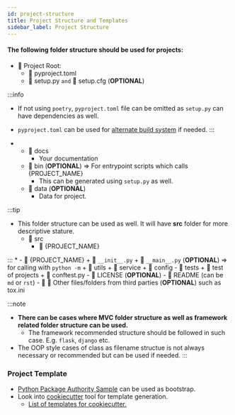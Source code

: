 ```yaml
---
id: project-structure
title: Project Structure and Templates
sidebar_label: Project Structure
---
```


#### The following folder structure should be used for projects:


* :file_folder: Project Root:
    - :memo: pyproject.toml
    - :memo: setup.py `and` :memo: setup.cfg (**OPTIONAL**)

:::info
* If not using `poetry`, `pyproject.toml` file can be omitted as `setup.py` can have dependencies as well.
* `pyproject.toml` can be used for [alternate build system](https://www.python.org/dev/peps/pep-0518/) if needed.
:::

*
    - :file_folder: docs
        * Your documentation
    - :file_folder: bin (**OPTIONAL**) => For entrypoint scripts which calls {PROJECT_NAME}
        + This can be generated using `setup.py` as well.
    - :file_folder: data (**OPTIONAL**)
        * Data for project.

:::tip
* This folder structure can be used as well. It will have **src** folder for more descriptive stature.
    + :file_folder: src
        - :file_folder: {PROJECT_NAME}

:::
*
    - :file_folder: {PROJECT_NAME}
        + :memo: `__init__.py`
        + :memo: `__main__.py` (**OPTIONAL**) => for calling with `python -m`
        + :file_folder: utils
        + :file_folder: service
        + :file_folder: config
    - :file_folder: tests
        + :file_folder: test of projects
        + :memo: conftest.py
    - :memo: LICENSE (**OPTIONAL**)
    - :memo: README (can be `md` or `rst`)
    - :file_folder: :memo: Other files/folders from third parties (**OPTIONAL**) such as tox.ini

:::note
+ **There can be cases where MVC folder structure as well as framework related folder structure can be used.**
    - The framework recommended structure should be followed in such case. E.g. `flask`, `django` etc.
+ The OOP style cases of class as filename structue is not always necessary or recommended but can be used if needed.
:::


### Project Template
* [Python Package Authority Sample](https://github.com/pypa/sampleproject) can be used as bootstrap.
* Look into [cookiecutter](https://cookiecutter.readthedocs.io/en/1.7.2/) tool for template generation.
    - [List of templates for cookiecutter.](http://cookiecutter-templates.sebastianruml.name/)
